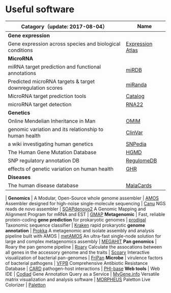 Useful software
=======

Catagory（update: 2017-08-04） | Name
--- | ---
**Gene expression** |
Gene expression across species and biological conditions | [Expression Atlas](https://www.ebi.ac.uk/gxa/home)
**MicroRNA** | 
miRNA target prediction and functional annotations | [miRDB](http://mirdb.org/miRDB/)
Predicted microRNA targets & target downregulation scores | [miRanda](http://www.microrna.org/microrna/home.do)
MicroRNA target prediction tools | [Catalog](http://www.exiqon.com/microrna-target-prediction)
microRNA target detection | [RNA22](https://cm.jefferson.edu/rna22v2/)
**Genetics** | 
Online Mendelian Inheritance in Man | [OMIM](https://omim.org/)
genomic variation and its relationship to human health | [ClinVar](https://www.ncbi.nlm.nih.gov/clinvar/)
a wiki investigating human genetics | [SNPedia](http://www.snpedia.com/)
The Human Gene Mutation Database | [HGMD](http://www.hgmd.cf.ac.uk/)
SNP regulatory annotation DB | [RegulomeDB](http://regulome.stanford.edu/)
effects of genetic variation on human health | [GHR](https://ghr.nlm.nih.gov/)
**Diseases** |
The human disease database | [MalaCards](http://www.malacards.org/)
|
**Genomics** | 
A Modular, Open-Source whole genome assembler | [AMOS](http://amos.sourceforge.net)
Assembler designed for high-noise single-molecule sequencing | [Canu](https://canu.readthedocs.io/en/latest/)
NGS reads de novo assembler | [SOAPdenovo2](https://github.com/aquaskyline/SOAPdenovo2)
A Genomic Mapping and Alignment Program for mRNA and EST | [GMAP](http://research-pub.gene.com/gmap/)
**Metagenomic** |
Fast, reliable protein-coding **gene prediction** for prokaryotic genomes | [prodigal](https://github.com/hyattpd/Prodigal)
Taxonomic sequence classifier | [Kraken](https://ccb.jhu.edu/software/kraken/)
rapid prokaryotic **genome annotation** | [Prokka](https://github.com/tseemann/prokka)
A metagenomic and isolate assembly and analysis pipeline built with AMOS | [metAMOS](http://marbl.github.io/metAMOS)
An ultra-fast single-node solution for large and complex metagenomics assembly | [MEGAHIT](https://github.com/voutcn/megahit)
**Pan genomics** | 
Roary the pan genome pipeline | [Roary](https://github.com/sanger-pathogens/Roary)
Calculate the assocations between all genes in the accessory genome and the traits | [Scoary](https://github.com/AdmiralenOla/Scoary)
Interactive visualization of bacterial pan-genomes | [FriPan](https://github.com/drpowell/FriPan)
**Microbe** | 
virulence factors of bacterial pathogens | [VFPB](http://www.mgc.ac.cn/VFs/main.htm)
Comprehensive Antibiotic Resistance Database | [CARD](https://card.mcmaster.ca/home)
pathogen-host interactions | [PHI-base](http://www.phi-base.org/index.jsp)
**Web tools** |
Web IDE | [Codiad](http://codiad.com/)
Gene Annotation Query as a Service | [MyGene.info](http://mygene.info/)
Versatile matrix visualization and analysis software | [MORPHEUS](https://software.broadinstitute.org/morpheus/)
Paletton Live Colorizer | [Paletton](http://paletton.com)

